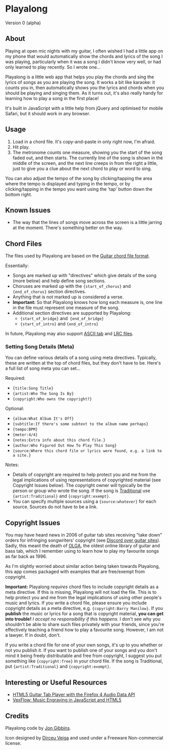 Playalong
=========

Version 0 (alpha)


## About ##

Playing at open mic nights with my guitar, I often wished I had a little app on 
my phone that would automatically show the chords and lyrics of the song I was 
playing, particularly when it was a song I didn't know very well, or had only 
learned to play recently. So I wrote one…

Playalong is a little web app that helps you play the chords and sing the 
lyrics of songs as you are playing the song. It works a bit like karaoke: 
it counts you in, then automatically shows you the lyrics and chords when you 
should be playing and singing them. As it turns out, it's also really handy for 
learning how to play a song in the first place!

It's built in JavaScript with a little help from jQuery and optimised for 
mobile Safari, but it should work in any browser.


## Usage ##

1. Load in a chord file. It's copy-and-paste in only right now, I'm afraid.
2. Hit play.
3. The metronome counts one measure, showing you the start of the song faded 
   out, and then starts. The currently line of the song is shown in the middle 
   of the screen, and the next line creeps in from the right a little, just to 
   give you a clue about the next chord to play or word to sing.

You can also adjust the tempo of the song by clicking/tapping the area where 
the tempo is displayed and typing in the tempo, or by clicking/tapping in the 
tempo you want using the 'tap' button down the bottom right.


## Known Issues ##

 * The way that the lines of songs move across the screen is a little jarring 
   at the moment. There's something better on the way.


## Chord Files ##

The files used by Playalong are based on the 
[Guitar chord file format](http://en.wikipedia.org/wiki/Guitar_chord_file_format).

Essentially:

 * Songs are marked up with "directives" which give details of the song (more 
   below) and help define song sections.
 * Choruses are marked up with the `{start_of_chorus}` and `{end_of_chorus}` 
   section directives.
 * Anything that is not marked up is considered a verse.
 * **Important:** So that Playalong knows how long each measure is, one line in 
   the file must represent one measure of the song.
 * Additional section directives are supported by Playalong:
    * `{start_of_bridge}` and` {end_of_bridge}`
    * `{start_of_intro}` and `{end_of_intro}`

In future, Playalong may also support 
[ASCII tab](http://en.wikipedia.org/wiki/ASCII_tab) and 
[LRC files](http://www.bemanistyle.com/forum/f93/how-create-properly-running-lrc-file-stepmania-10107/).


### Setting Song Details (Meta) ###

You can define various details of a song using meta directives. Typically, 
these are written at the top of chord files, but they don't have to be. Here's 
a full list of song meta you can set…

Required:

 * `{title:Song Title}`
 * `{artist:Who The Song Is By}`
 * `{copyright:Who owns the copyright?}`

Optional:

 * `{album:What Album It's Off}`
 * `{subtitle:If there's some subtext to the album name perhaps}`
 * `{tempo:BPM}`
 * `{meter:4/4}`
 * `{notes:Extra info about this chord file.}`
 * `{author:Who Figured Out How To Play This Song}`
 * `{source:Where this chord file or lyrics were found, e.g. a link to a site.}`

Notes:

 * Details of copyright are required to help protect you and me from the legal 
   implications of using representations of copyrighted material (see Copyright 
   Issues below). The copyright owner will typically be the person or group who 
   wrote the song. If the song is [Traditional](http://en.wikipedia.org/wiki/Traditional_music)
   use `{artist:Traditional}` and `{copyright:exempt}`.
 * You can specify multiple sources using a `{source:whatever}` for each 
   source. Sources do not have to be a link.


## Copyright Issues ##

You may have heard news in 2006 of guitar tab sites receiving "take down" 
orders for infringing songwriters' copyright (see 
[Discord over guitar sites](http://news.bbc.co.uk/1/hi/magazine/5305520.stm)). 
Sadly, this meant the death of [OLGA](http://www.olga.net/), the oldest online 
library of guitar and bass tab, which I remember using to learn how to play my 
favourite songs as far back as 1996.

As I'm slightly worried about similar action being taken towards Playalong, 
this app comes packaged with examples that are free/exempt from copyright. 

**Important:** Playalong _requires_ chord files to include copyright details as 
a meta directive. If this is missing, Playalong will not load the file. This is 
to help protect you and me from the legal implications of using other people's 
music and lyrics. If you write a chord file, please ensure you include 
copyright details as a meta directive, e.g. `{copyright:Barry Manilow}`. If you 
**publish** the music or lyrics for a song that is copyright material, **you 
can get into trouble!** _I accept no responsibility if this happens._ I don't 
see why you shouldn't be able to share such files privately with your friends, 
since you're effectively teaching a friend how to play a favourite song. 
However, I am not a lawyer. If in doubt, don't.

If you write a chord file for one of your own songs, it's up to you whether or 
not you publish it. If you want to publish one of your songs and you don't mind 
it being freely distributable and free from copyright, I suggest you put 
something like `{copyright:free}` in your chord file. If the song is 
Traditional, put `{artist:Traditional}` and `{copyright:exempt}`.


## Interesting or Useful Resources ##

 * [HTML5 Guitar Tab Player with the Firefox 4 Audio Data API](http://hacks.mozilla.org/2011/01/html5guitar/)
 * [VexFlow: Music Engraving in JavaScript and HTML5](http://vexflow.com/)


## Credits ##

Playalong code by [Jon Gibbins](http://dotjay.co.uk/).

Icon designed by [Dirceu Veiga](http://www.fasticon.com/) and used under a 
Freeware Non-commercial license.


